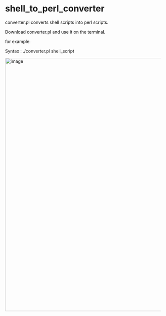 # shell_to_perl_converter
converter.pl converts shell scripts into perl scripts.


Download converter.pl and use it on the terminal.

for example:

Syntax : ./converter.pl shell_script
  
<img width="819" alt="image" src="https://user-images.githubusercontent.com/78077697/128872804-c4759ad2-086d-4f35-8e4f-50afdff6cad0.png">




